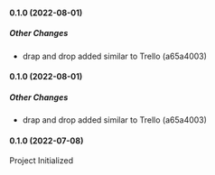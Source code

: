 #### 0.1.0 (2022-08-01)

##### Other Changes

*  drap and drop added similar to Trello (a65a4003)

#### 0.1.0 (2022-08-01)

##### Other Changes

*  drap and drop added similar to Trello (a65a4003)

#### 0.1.0 (2022-07-08)
Project Initialized

